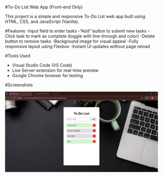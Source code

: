 #To-Do List Web App (Front-end Only)

This project is a simple and responsive To-Do List web app built using HTML, CSS, and JavaScript (Vanilla).

#Features
-Input field to enter tasks
-“Add” button to submit new tasks
-Click task to mark as complete (toggle with line-through and color)
-Delete button to remove tasks
-Background image for visual appeal
-Fully responsive layout using Flexbox
-Instant UI updates without page reload

#Tools Used
- Visual Studio Code (VS Code)  
- Live Server extension for real-time preview  
- Google Chrome browser for testing  

#Screenshots

![To-Do List Web App](To-do_screenshot.png)
